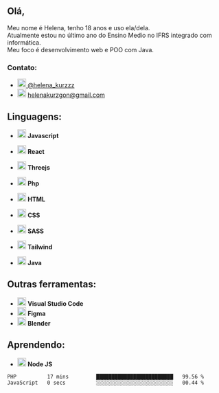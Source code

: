 ## Olá,  
Meu nome é Helena, tenho 18 anos e uso ela/dela.  
Atualmente estou no último ano do Ensino Medio no IFRS integrado com informática.   
Meu foco é desenvolvimento web e POO com Java.  

### Contato: 
- <a target="_blank" href="https://twitter.com/helena_kurzzz"> <img src="https://cdn.jsdelivr.net/gh/devicons/devicon/icons/twitter/twitter-original.svg" width="20px" height="auto" /> @helena_kurzzz </a>
- <img src="https://cdn.jsdelivr.net/gh/devicons/devicon/icons/google/google-original.svg"   width="20px" height="auto" /> helenakurzgon@gmail.com

## Linguagens:
- <img src="https://cdn.jsdelivr.net/gh/devicons/devicon/icons/javascript/javascript-original.svg"  width="20px" height="auto" /> **Javascript**
- <img src="https://cdn.jsdelivr.net/gh/devicons/devicon/icons/react/react-original.svg"  width="20px" height="auto" /> **React**
- <img src="https://aws1.discourse-cdn.com/standard17/uploads/threejs/original/2X/b/be2f75f72751c11cbe1593c69a99a52900bf12cb.svg" width="20px" height="auto" /> **Threejs**
  
- <img src="https://cdn.jsdelivr.net/gh/devicons/devicon/icons/php/php-original.svg"  width="20px" height="auto" /> **Php**
  
- <img src="https://cdn.jsdelivr.net/gh/devicons/devicon/icons/html5/html5-original.svg"  width="20px" height="auto" /> **HTML**

- <img src="https://cdn.jsdelivr.net/gh/devicons/devicon/icons/css3/css3-original.svg"  width="20px" height="auto" /> **CSS**
- <img src="https://cdn.jsdelivr.net/gh/devicons/devicon/icons/sass/sass-original.svg"  width="20px" height="auto" /> **SASS**
- <img src="https://cdn.jsdelivr.net/gh/devicons/devicon/icons/tailwindcss/tailwindcss-plain.svg"  width="20px" height="auto" /> **Tailwind**

- <img src="https://cdn.jsdelivr.net/gh/devicons/devicon/icons/java/java-original.svg"  width="20px" height="auto" /> **Java**
 
## Outras ferramentas:
- <img src="https://cdn.jsdelivr.net/gh/devicons/devicon/icons/vscode/vscode-original.svg"  width="20px" height="auto" /> **Visual Studio Code**
- <img src="https://cdn.jsdelivr.net/gh/devicons/devicon/icons/figma/figma-original.svg"  width="20px" height="auto" /> **Figma**
- <img src="https://cdn.jsdelivr.net/gh/devicons/devicon/icons/blender/blender-original.svg"  width="20px" height="auto" /> **Blender**

## Aprendendo: 
- <img src="https://cdn.jsdelivr.net/gh/devicons/devicon/icons/nodejs/nodejs-original.svg"  width="20px" height="auto" /> **Node JS**


<!--START_SECTION:waka-->

```text
PHP          17 mins         █████████████████████████   99.56 %
JavaScript   0 secs          ░░░░░░░░░░░░░░░░░░░░░░░░░   00.44 %
```

<!--END_SECTION:waka-->
